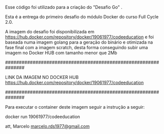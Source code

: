 Esse código foi utilizado para a criação do "Desafio Go" .

Esta é a entrega do primeiro desafio do módulo Docker do curso Full Cycle 2.0.

A imagem do desafio foi disponibilizada em https://hub.docker.com/repository/docker/19061977/codeeducation
e foi baseada numa imagem golang para a geração do binário e otimizada na fase final com a imagem scratch,
desta forma conseguindo subir uma imagem no Docker HUB com tamanho menor que 2Mb

###############################################################

LINK DA IMAGEM NO DOCKER HUB https://hub.docker.com/repository/docker/19061977/codeeducation

###############################################################

Para executar o container deste imagem seguir a instrução a seguir:

docker run 19061977/codeeducation

att,
Marcelo
marcelo.rds1977@gmail.com


